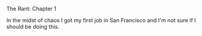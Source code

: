 The Rant: Chapter 1

In the midst of chaos I got my first job in San Francisco and I'm not sure if I should be doing this.